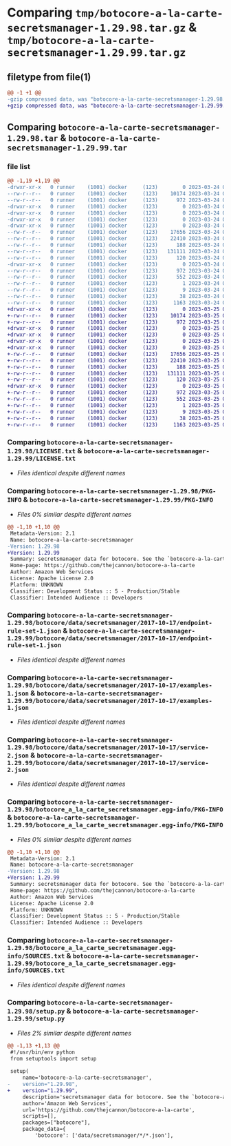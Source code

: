 # Comparing `tmp/botocore-a-la-carte-secretsmanager-1.29.98.tar.gz` & `tmp/botocore-a-la-carte-secretsmanager-1.29.99.tar.gz`

## filetype from file(1)

```diff
@@ -1 +1 @@
-gzip compressed data, was "botocore-a-la-carte-secretsmanager-1.29.98.tar", last modified: Fri Mar 24 01:24:44 2023, max compression
+gzip compressed data, was "botocore-a-la-carte-secretsmanager-1.29.99.tar", last modified: Sat Mar 25 01:23:14 2023, max compression
```

## Comparing `botocore-a-la-carte-secretsmanager-1.29.98.tar` & `botocore-a-la-carte-secretsmanager-1.29.99.tar`

### file list

```diff
@@ -1,19 +1,19 @@
-drwxr-xr-x   0 runner    (1001) docker     (123)        0 2023-03-24 01:24:44.694185 botocore-a-la-carte-secretsmanager-1.29.98/
--rw-r--r--   0 runner    (1001) docker     (123)    10174 2023-03-24 01:24:44.000000 botocore-a-la-carte-secretsmanager-1.29.98/LICENSE.txt
--rw-r--r--   0 runner    (1001) docker     (123)      972 2023-03-24 01:24:44.694185 botocore-a-la-carte-secretsmanager-1.29.98/PKG-INFO
-drwxr-xr-x   0 runner    (1001) docker     (123)        0 2023-03-24 01:24:44.694185 botocore-a-la-carte-secretsmanager-1.29.98/botocore/
-drwxr-xr-x   0 runner    (1001) docker     (123)        0 2023-03-24 01:24:44.694185 botocore-a-la-carte-secretsmanager-1.29.98/botocore/data/
-drwxr-xr-x   0 runner    (1001) docker     (123)        0 2023-03-24 01:24:44.694185 botocore-a-la-carte-secretsmanager-1.29.98/botocore/data/secretsmanager/
-drwxr-xr-x   0 runner    (1001) docker     (123)        0 2023-03-24 01:24:44.694185 botocore-a-la-carte-secretsmanager-1.29.98/botocore/data/secretsmanager/2017-10-17/
--rw-r--r--   0 runner    (1001) docker     (123)    17656 2023-03-24 01:23:57.000000 botocore-a-la-carte-secretsmanager-1.29.98/botocore/data/secretsmanager/2017-10-17/endpoint-rule-set-1.json
--rw-r--r--   0 runner    (1001) docker     (123)    22410 2023-03-24 01:23:57.000000 botocore-a-la-carte-secretsmanager-1.29.98/botocore/data/secretsmanager/2017-10-17/examples-1.json
--rw-r--r--   0 runner    (1001) docker     (123)      188 2023-03-24 01:23:57.000000 botocore-a-la-carte-secretsmanager-1.29.98/botocore/data/secretsmanager/2017-10-17/paginators-1.json
--rw-r--r--   0 runner    (1001) docker     (123)   131111 2023-03-24 01:23:57.000000 botocore-a-la-carte-secretsmanager-1.29.98/botocore/data/secretsmanager/2017-10-17/service-2.json
--rw-r--r--   0 runner    (1001) docker     (123)      120 2023-03-24 01:23:57.000000 botocore-a-la-carte-secretsmanager-1.29.98/botocore/data/secretsmanager/2017-10-17/service-2.sdk-extras.json
-drwxr-xr-x   0 runner    (1001) docker     (123)        0 2023-03-24 01:24:44.694185 botocore-a-la-carte-secretsmanager-1.29.98/botocore_a_la_carte_secretsmanager.egg-info/
--rw-r--r--   0 runner    (1001) docker     (123)      972 2023-03-24 01:24:44.000000 botocore-a-la-carte-secretsmanager-1.29.98/botocore_a_la_carte_secretsmanager.egg-info/PKG-INFO
--rw-r--r--   0 runner    (1001) docker     (123)      552 2023-03-24 01:24:44.000000 botocore-a-la-carte-secretsmanager-1.29.98/botocore_a_la_carte_secretsmanager.egg-info/SOURCES.txt
--rw-r--r--   0 runner    (1001) docker     (123)        1 2023-03-24 01:24:44.000000 botocore-a-la-carte-secretsmanager-1.29.98/botocore_a_la_carte_secretsmanager.egg-info/dependency_links.txt
--rw-r--r--   0 runner    (1001) docker     (123)        9 2023-03-24 01:24:44.000000 botocore-a-la-carte-secretsmanager-1.29.98/botocore_a_la_carte_secretsmanager.egg-info/top_level.txt
--rw-r--r--   0 runner    (1001) docker     (123)       38 2023-03-24 01:24:44.694185 botocore-a-la-carte-secretsmanager-1.29.98/setup.cfg
--rw-r--r--   0 runner    (1001) docker     (123)     1163 2023-03-24 01:24:44.000000 botocore-a-la-carte-secretsmanager-1.29.98/setup.py
+drwxr-xr-x   0 runner    (1001) docker     (123)        0 2023-03-25 01:23:14.301266 botocore-a-la-carte-secretsmanager-1.29.99/
+-rw-r--r--   0 runner    (1001) docker     (123)    10174 2023-03-25 01:23:14.000000 botocore-a-la-carte-secretsmanager-1.29.99/LICENSE.txt
+-rw-r--r--   0 runner    (1001) docker     (123)      972 2023-03-25 01:23:14.301266 botocore-a-la-carte-secretsmanager-1.29.99/PKG-INFO
+drwxr-xr-x   0 runner    (1001) docker     (123)        0 2023-03-25 01:23:14.301266 botocore-a-la-carte-secretsmanager-1.29.99/botocore/
+drwxr-xr-x   0 runner    (1001) docker     (123)        0 2023-03-25 01:23:14.301266 botocore-a-la-carte-secretsmanager-1.29.99/botocore/data/
+drwxr-xr-x   0 runner    (1001) docker     (123)        0 2023-03-25 01:23:14.301266 botocore-a-la-carte-secretsmanager-1.29.99/botocore/data/secretsmanager/
+drwxr-xr-x   0 runner    (1001) docker     (123)        0 2023-03-25 01:23:14.301266 botocore-a-la-carte-secretsmanager-1.29.99/botocore/data/secretsmanager/2017-10-17/
+-rw-r--r--   0 runner    (1001) docker     (123)    17656 2023-03-25 01:22:12.000000 botocore-a-la-carte-secretsmanager-1.29.99/botocore/data/secretsmanager/2017-10-17/endpoint-rule-set-1.json
+-rw-r--r--   0 runner    (1001) docker     (123)    22410 2023-03-25 01:22:12.000000 botocore-a-la-carte-secretsmanager-1.29.99/botocore/data/secretsmanager/2017-10-17/examples-1.json
+-rw-r--r--   0 runner    (1001) docker     (123)      188 2023-03-25 01:22:12.000000 botocore-a-la-carte-secretsmanager-1.29.99/botocore/data/secretsmanager/2017-10-17/paginators-1.json
+-rw-r--r--   0 runner    (1001) docker     (123)   131111 2023-03-25 01:22:12.000000 botocore-a-la-carte-secretsmanager-1.29.99/botocore/data/secretsmanager/2017-10-17/service-2.json
+-rw-r--r--   0 runner    (1001) docker     (123)      120 2023-03-25 01:22:12.000000 botocore-a-la-carte-secretsmanager-1.29.99/botocore/data/secretsmanager/2017-10-17/service-2.sdk-extras.json
+drwxr-xr-x   0 runner    (1001) docker     (123)        0 2023-03-25 01:23:14.301266 botocore-a-la-carte-secretsmanager-1.29.99/botocore_a_la_carte_secretsmanager.egg-info/
+-rw-r--r--   0 runner    (1001) docker     (123)      972 2023-03-25 01:23:14.000000 botocore-a-la-carte-secretsmanager-1.29.99/botocore_a_la_carte_secretsmanager.egg-info/PKG-INFO
+-rw-r--r--   0 runner    (1001) docker     (123)      552 2023-03-25 01:23:14.000000 botocore-a-la-carte-secretsmanager-1.29.99/botocore_a_la_carte_secretsmanager.egg-info/SOURCES.txt
+-rw-r--r--   0 runner    (1001) docker     (123)        1 2023-03-25 01:23:14.000000 botocore-a-la-carte-secretsmanager-1.29.99/botocore_a_la_carte_secretsmanager.egg-info/dependency_links.txt
+-rw-r--r--   0 runner    (1001) docker     (123)        9 2023-03-25 01:23:14.000000 botocore-a-la-carte-secretsmanager-1.29.99/botocore_a_la_carte_secretsmanager.egg-info/top_level.txt
+-rw-r--r--   0 runner    (1001) docker     (123)       38 2023-03-25 01:23:14.301266 botocore-a-la-carte-secretsmanager-1.29.99/setup.cfg
+-rw-r--r--   0 runner    (1001) docker     (123)     1163 2023-03-25 01:23:14.000000 botocore-a-la-carte-secretsmanager-1.29.99/setup.py
```

### Comparing `botocore-a-la-carte-secretsmanager-1.29.98/LICENSE.txt` & `botocore-a-la-carte-secretsmanager-1.29.99/LICENSE.txt`

 * *Files identical despite different names*

### Comparing `botocore-a-la-carte-secretsmanager-1.29.98/PKG-INFO` & `botocore-a-la-carte-secretsmanager-1.29.99/PKG-INFO`

 * *Files 0% similar despite different names*

```diff
@@ -1,10 +1,10 @@
 Metadata-Version: 2.1
 Name: botocore-a-la-carte-secretsmanager
-Version: 1.29.98
+Version: 1.29.99
 Summary: secretsmanager data for botocore. See the `botocore-a-la-carte` package for more info.
 Home-page: https://github.com/thejcannon/botocore-a-la-carte
 Author: Amazon Web Services
 License: Apache License 2.0
 Platform: UNKNOWN
 Classifier: Development Status :: 5 - Production/Stable
 Classifier: Intended Audience :: Developers
```

### Comparing `botocore-a-la-carte-secretsmanager-1.29.98/botocore/data/secretsmanager/2017-10-17/endpoint-rule-set-1.json` & `botocore-a-la-carte-secretsmanager-1.29.99/botocore/data/secretsmanager/2017-10-17/endpoint-rule-set-1.json`

 * *Files identical despite different names*

### Comparing `botocore-a-la-carte-secretsmanager-1.29.98/botocore/data/secretsmanager/2017-10-17/examples-1.json` & `botocore-a-la-carte-secretsmanager-1.29.99/botocore/data/secretsmanager/2017-10-17/examples-1.json`

 * *Files identical despite different names*

### Comparing `botocore-a-la-carte-secretsmanager-1.29.98/botocore/data/secretsmanager/2017-10-17/service-2.json` & `botocore-a-la-carte-secretsmanager-1.29.99/botocore/data/secretsmanager/2017-10-17/service-2.json`

 * *Files identical despite different names*

### Comparing `botocore-a-la-carte-secretsmanager-1.29.98/botocore_a_la_carte_secretsmanager.egg-info/PKG-INFO` & `botocore-a-la-carte-secretsmanager-1.29.99/botocore_a_la_carte_secretsmanager.egg-info/PKG-INFO`

 * *Files 0% similar despite different names*

```diff
@@ -1,10 +1,10 @@
 Metadata-Version: 2.1
 Name: botocore-a-la-carte-secretsmanager
-Version: 1.29.98
+Version: 1.29.99
 Summary: secretsmanager data for botocore. See the `botocore-a-la-carte` package for more info.
 Home-page: https://github.com/thejcannon/botocore-a-la-carte
 Author: Amazon Web Services
 License: Apache License 2.0
 Platform: UNKNOWN
 Classifier: Development Status :: 5 - Production/Stable
 Classifier: Intended Audience :: Developers
```

### Comparing `botocore-a-la-carte-secretsmanager-1.29.98/botocore_a_la_carte_secretsmanager.egg-info/SOURCES.txt` & `botocore-a-la-carte-secretsmanager-1.29.99/botocore_a_la_carte_secretsmanager.egg-info/SOURCES.txt`

 * *Files identical despite different names*

### Comparing `botocore-a-la-carte-secretsmanager-1.29.98/setup.py` & `botocore-a-la-carte-secretsmanager-1.29.99/setup.py`

 * *Files 2% similar despite different names*

```diff
@@ -1,13 +1,13 @@
 #!/usr/bin/env python
 from setuptools import setup
 
 setup(
     name='botocore-a-la-carte-secretsmanager',
-    version="1.29.98",
+    version="1.29.99",
     description='secretsmanager data for botocore. See the `botocore-a-la-carte` package for more info.',
     author='Amazon Web Services',
     url='https://github.com/thejcannon/botocore-a-la-carte',
     scripts=[],
     packages=["botocore"],
     package_data={
         'botocore': ['data/secretsmanager/*/*.json'],
```

